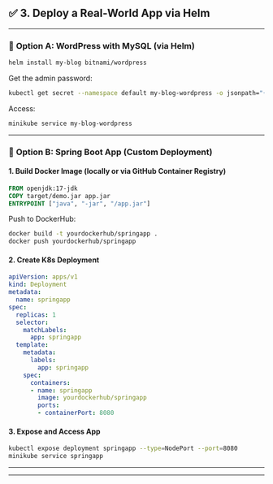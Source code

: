 ## ✅ 3. Deploy a **Real-World App** via Helm

---

### 🚀 **Option A: WordPress with MySQL (via Helm)**

```bash
helm install my-blog bitnami/wordpress
```

Get the admin password:

```bash
kubectl get secret --namespace default my-blog-wordpress -o jsonpath="{.data.wordpress-password}" | base64 --decode
```

Access:

```bash
minikube service my-blog-wordpress
```

---

### 🚀 **Option B: Spring Boot App (Custom Deployment)**

#### 1. Build Docker Image (locally or via GitHub Container Registry)

```Dockerfile
FROM openjdk:17-jdk
COPY target/demo.jar app.jar
ENTRYPOINT ["java", "-jar", "/app.jar"]
```

Push to DockerHub:

```bash
docker build -t yourdockerhub/springapp .
docker push yourdockerhub/springapp
```

#### 2. Create K8s Deployment

```yaml
apiVersion: apps/v1
kind: Deployment
metadata:
  name: springapp
spec:
  replicas: 1
  selector:
    matchLabels:
      app: springapp
  template:
    metadata:
      labels:
        app: springapp
    spec:
      containers:
      - name: springapp
        image: yourdockerhub/springapp
        ports:
        - containerPort: 8080
```

#### 3. Expose and Access App

```bash
kubectl expose deployment springapp --type=NodePort --port=8080
minikube service springapp
```

---



---


